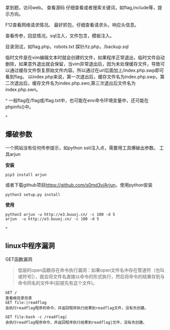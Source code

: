 拿到题，访问web。
查看源码 仔细查看或者搜索关键词，如flag,include等，提示方向。

F12查看网络请求情况。
最好抓包，仔细查看请求头，响应头信息。

查看传参，回显情况。sql注入，文件包含，模板注入。

目录测试，如flag.php，robots.txt
探针/tz.php，/backup.sql

临时文件是在vim编辑文本时就会创建的文件，如果程序正常退出，临时文件自动删除，如果意外退出就会保留，当vim异常退出后，因为未处理缓存文件，导致可以通过缓存文件恢复原始文件内容。所以通过在url后面加上/index.php.swp即可看到flag。
以index.php来说，第一次退出后，缓存文件名为index.php.swp，第二次退出后，缓存文件名为index.php.swo,第三次退出后文件名为index.php.swn。

^
一般flag在/flag或/flag.txt中，也可能在env命令环境变量中，还可能在phpinfo()中。

^
## **爆破参数**
一个网站没有任何传参提示，如python ssti注入点，需要用工具爆破出参数。
工具arjun


**安装**
```
pip3 install arjun
```
或者下载github项目<https://github.com/s0md3v/Arjun>，使用python安装
```
python3 setup.py install
```

**使用**
```
python3 arjun -u http://e3.buuoj.cn/ -c 100 -d 5
arjun  -u http://e3.buuoj.cn/ -c 100 -d 5
```


^
## **linux中程序漏洞**
GET函数漏洞
>低层的open函数存在命令执行漏洞：如果open文件名中存在管道符（也叫或符号|），就会将文件名直接以命令的形式执行，然后将命令的结果存到与命令同名的文件中(前提先有这个文件)。
```
GET /
查看根目录目录
GET file:|readflag
会执行readflag程序的命令，并返回程序执行结果到readflag文件，没有先创建。

GET file:bash -c /readflag|
会执行readflag程序命令，并返回程序执行结果到readflag|文件，没有先创建。
```
